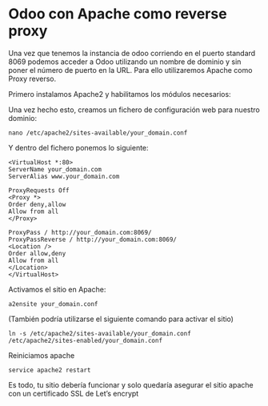 # Odoo con Apache como reverse proxy

Una vez que tenemos la instancia de odoo corriendo en el puerto standard 8069 podemos acceder a Odoo utilizando un nombre de dominio y sin poner el número de puerto en la URL. Para ello utilizaremos Apache como Proxy reverso.

Primero instalamos Apache2 y habilitamos los módulos necesarios:

Una vez hecho esto, creamos un fichero de configuración web para nuestro dominio:

    nano /etc/apache2/sites-available/your_domain.conf
    
Y dentro del fichero ponemos lo siguiente:

    <VirtualHost *:80>
    ServerName your_domain.com
    ServerAlias www.your_domain.com
      
    ProxyRequests Off
    <Proxy *>
    Order deny,allow
    Allow from all
    </Proxy>
      
    ProxyPass / http://your_domain.com:8069/
    ProxyPassReverse / http://your_domain.com:8069/
    <Location />
    Order allow,deny
    Allow from all
    </Location>
    </VirtualHost>

Activamos el sitio en Apache:
    
    a2ensite your_domain.conf

(También podría utilizarse el siguiente comando para activar el sitio)

    ln -s /etc/apache2/sites-available/your_domain.conf /etc/apache2/sites-enabled/your_domain.conf
    
Reiniciamos apache

    service apache2 restart
    
Es todo, tu sitio debería funcionar y solo quedaría asegurar el sitio apache con un certificado SSL de Let’s encrypt